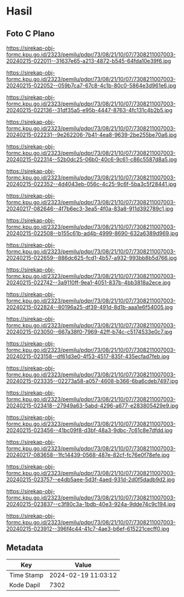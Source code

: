 # Hasil

## Foto C Plano

https://sirekap-obj-formc.kpu.go.id/2323/pemilu/pdpr/73/08/21/10/07/7308211007003-20240215-022011--31637e65-a213-4872-b545-64fda10e39f6.jpg

https://sirekap-obj-formc.kpu.go.id/2323/pemilu/pdpr/73/08/21/10/07/7308211007003-20240215-022052--059b7ca7-67c8-4c1b-80c0-5864e3d961e6.jpg

https://sirekap-obj-formc.kpu.go.id/2323/pemilu/pdpr/73/08/21/10/07/7308211007003-20240215-022136--31df35a5-e95b-4447-8763-4fc131c4b2b5.jpg

https://sirekap-obj-formc.kpu.go.id/2323/pemilu/pdpr/73/08/21/10/07/7308211007003-20240215-022231--9e262206-7b41-4ea8-9639-2be255be70a6.jpg

https://sirekap-obj-formc.kpu.go.id/2323/pemilu/pdpr/73/08/21/10/07/7308211007003-20240215-022314--52b0dc25-06b0-40c6-9c61-c86c5587d8a5.jpg

https://sirekap-obj-formc.kpu.go.id/2323/pemilu/pdpr/73/08/21/10/07/7308211007003-20240215-022352--4d4043eb-056c-4c25-9c6f-5ba3c5f28441.jpg

https://sirekap-obj-formc.kpu.go.id/2323/pemilu/pdpr/73/08/21/10/07/7308211007003-20240217-082646--4f7b6ec3-3ea5-4f0a-83a8-911d392789c1.jpg

https://sirekap-obj-formc.kpu.go.id/2323/pemilu/pdpr/73/08/21/10/07/7308211007003-20240215-022508--b155c61b-ad4b-4999-8690-632a6389d969.jpg

https://sirekap-obj-formc.kpu.go.id/2323/pemilu/pdpr/73/08/21/10/07/7308211007003-20240215-022659--886dc625-fcd1-4b57-a932-993bb8b5d766.jpg

https://sirekap-obj-formc.kpu.go.id/2323/pemilu/pdpr/73/08/21/10/07/7308211007003-20240215-022742--3a9110ff-9ea1-4051-837b-4bb3818a2ece.jpg

https://sirekap-obj-formc.kpu.go.id/2323/pemilu/pdpr/73/08/21/10/07/7308211007003-20240215-022824--80196a25-df39-491d-8d1b-aaa1e6f54005.jpg

https://sirekap-obj-formc.kpu.go.id/2323/pemilu/pdpr/73/08/21/10/07/7308211007003-20240215-023050--667a38f0-7969-42ff-b74c-c5174533e0c7.jpg

https://sirekap-obj-formc.kpu.go.id/2323/pemilu/pdpr/73/08/21/10/07/7308211007003-20240215-023158--df61d3e0-4f53-4517-835f-435ecfad7feb.jpg

https://sirekap-obj-formc.kpu.go.id/2323/pemilu/pdpr/73/08/21/10/07/7308211007003-20240215-023335--02273a58-a057-4608-b366-6ba6cdeb7497.jpg

https://sirekap-obj-formc.kpu.go.id/2323/pemilu/pdpr/73/08/21/10/07/7308211007003-20240215-023418--27949a63-5abd-4296-a677-e283805429e9.jpg

https://sirekap-obj-formc.kpu.go.id/2323/pemilu/pdpr/73/08/21/10/07/7308211007003-20240215-023456--41bc09f8-d3bf-48a3-9dbc-7c61c8e7dfdd.jpg

https://sirekap-obj-formc.kpu.go.id/2323/pemilu/pdpr/73/08/21/10/07/7308211007003-20240217-083658--1fc14439-0568-487e-82cf-fc76e0f78efe.jpg

https://sirekap-obj-formc.kpu.go.id/2323/pemilu/pdpr/73/08/21/10/07/7308211007003-20240215-023757--e4db5aee-5d3f-4aed-931d-2d0f5dadb9d2.jpg

https://sirekap-obj-formc.kpu.go.id/2323/pemilu/pdpr/73/08/21/10/07/7308211007003-20240215-023837--c3f80c3a-1bdb-40e3-924a-9dde74c9c194.jpg

https://sirekap-obj-formc.kpu.go.id/2323/pemilu/pdpr/73/08/21/10/07/7308211007003-20240215-023912--396f4c44-41c7-4ae3-b6ef-615221cecff0.jpg


## Metadata

| Key        | Value               |
| ---------- | ------------------- |
| Time Stamp | 2024-02-19 11:03:12 |
| Kode Dapil | 7302                |



